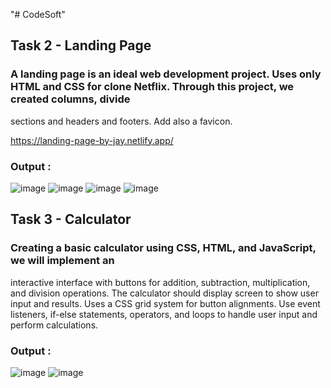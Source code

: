 "# CodeSoft" 
## Task 2 - Landing Page
### A landing page is an ideal web development project. Uses only HTML and CSS for clone Netflix. Through this project, we created columns, divide
sections and  headers and footers. Add also a favicon.

https://landing-page-by-jay.netlify.app/

### Output :
![image](https://github.com/jay-kishan010/CodSoft/assets/124438245/d4428dc6-3438-40b4-b337-0cd81e754a1c)
![image](https://github.com/jay-kishan010/CodSoft/assets/124438245/3b55f828-e547-4b98-9b5e-d98aa12e1fbd)
![image](https://github.com/jay-kishan010/CodSoft/assets/124438245/2aeb8c63-24c4-412d-89d8-899a8b17ff40)
![image](https://github.com/jay-kishan010/CodSoft/assets/124438245/47e354d4-2a1c-4a24-a97f-7ab87b40bfb6)

## Task 3 - Calculator 
### Creating a basic calculator using CSS, HTML, and JavaScript, we will implement an
interactive interface with buttons for addition, subtraction, multiplication, and division
operations. The calculator should  display screen to show user input and results. Uses a
CSS grid system for button alignments. Use event listeners, if-else statements, operators, and
loops to handle user input and perform calculations. 
### Output : 
![image](https://github.com/jay-kishan010/CodSoft/assets/124438245/55f33b98-9fdb-463c-b0f6-fb24dad21f53)
![image](https://github.com/jay-kishan010/CodSoft/assets/124438245/d14768cc-4e93-4491-9013-79fec9821f93)
  
